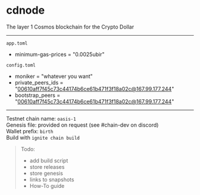 # cdnode
The layer 1 Cosmos blockchain for the Crypto Dollar

---  

`app.toml`
- minimum-gas-prices = "0.0025ubir"

`config.toml`
- moniker = "whatever you want"
- private_peers_ids = "00610aff7f45c73c44174b6ce61b471f3f18a02c@167.99.177.244"
- bootstrap_peers = "00610aff7f45c73c44174b6ce61b471f3f18a02c@167.99.177.244"

---  

Testnet chain name: `oasis-1`  
Genesis file: provided on request (see #chain-dev on discord)  
Wallet prefix: `birth`  
Build with `ignite chain build`  




> Todo:
> - add build script
> - store releases
> - store genesis
> - links to snapshots
> - How-To guide
